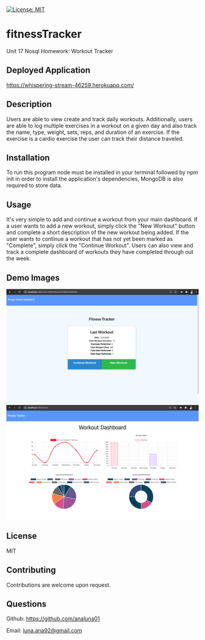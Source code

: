 [![License: MIT](https://img.shields.io/badge/License-MIT-yellow.svg)](https://opensource.org/licenses/MIT)

# fitnessTracker
Unit 17 Nosql Homework: Workout Tracker

## Deployed Application
 https://whispering-stream-46259.herokuapp.com/

## Description

Users are able to view create and track daily workouts. Additionally, users are able to log multiple exercises in a workout on a given day and also track the name, type, weight, sets, reps, and duration of an exercise. If the exercise is a cardio exercise the user can track their distance traveled.

## Installation

To run this program node must be installed in your terminal followed by npm init in order to install the application's dependencies, MongoDB is also required to store data.

## Usage

It's very simple to add and continue a workout from your main dashboard. If a user wants to add a new workout, simply click the "New Workout" button and complete a short description of the new workout being added. If the user wants to continue a workout that has not yet been marked as "Complete", simply click the "Continue Workout". Users can also view and track a complete dashboard of workouts they have completed through out the week.

## Demo Images

<img src="/media/fitnessTracker.png">

<img src="/media/fitnessDashboard.png">

## License

MIT

## Contributing

Contributions are welcome upon request.

## Questions
Github: https://github.com/analuna01

Email: luna.ana92@gmail.com
